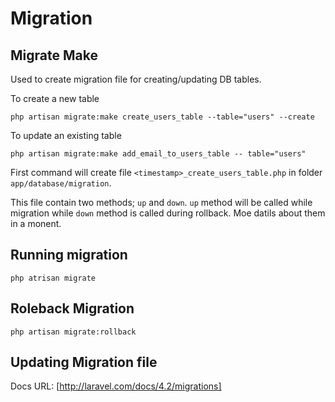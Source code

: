 # Migration

## Migrate Make

Used to create migration file for creating/updating DB tables.

To create a new table

```
php artisan migrate:make create_users_table --table="users" --create
```

To update an existing table

```
php artisan migrate:make add_email_to_users_table -- table="users"
```

First command will create file `<timestamp>_create_users_table.php` in folder `app/database/migration`.

This file contain two methods; `up` and `down`. `up` method will be called while migration while `down` method is called during rollback. Moe datils about them in a monent.

## Running migration

```
php atrisan migrate
```

## Roleback Migration

```
php artisan migrate:rollback
```

## Updating Migration file

Docs URL: [http://laravel.com/docs/4.2/migrations]